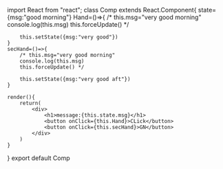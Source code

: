 import React from "react";
class Comp extends React.Component{
    state={msg:"good morning"}
    Hand=()=>{
        /* this.msg="very good morning"
        console.log(this.msg)
        this.forceUpdate() */

        this.setState({msg:"very good"})
    }
    secHand=()=>{
        /* this.msg="very good morning"
        console.log(this.msg)
        this.forceUpdate() */

        this.setState({msg:"very good aft"})
    }

    render(){
        return(
            <div>
                <h1>message:{this.state.msg}</h1>
                <button onClick={this.Hand}>CLick</button>
                <button onClick={this.secHand}>GN</button>
            </div>
        )
    }

}
export default Comp